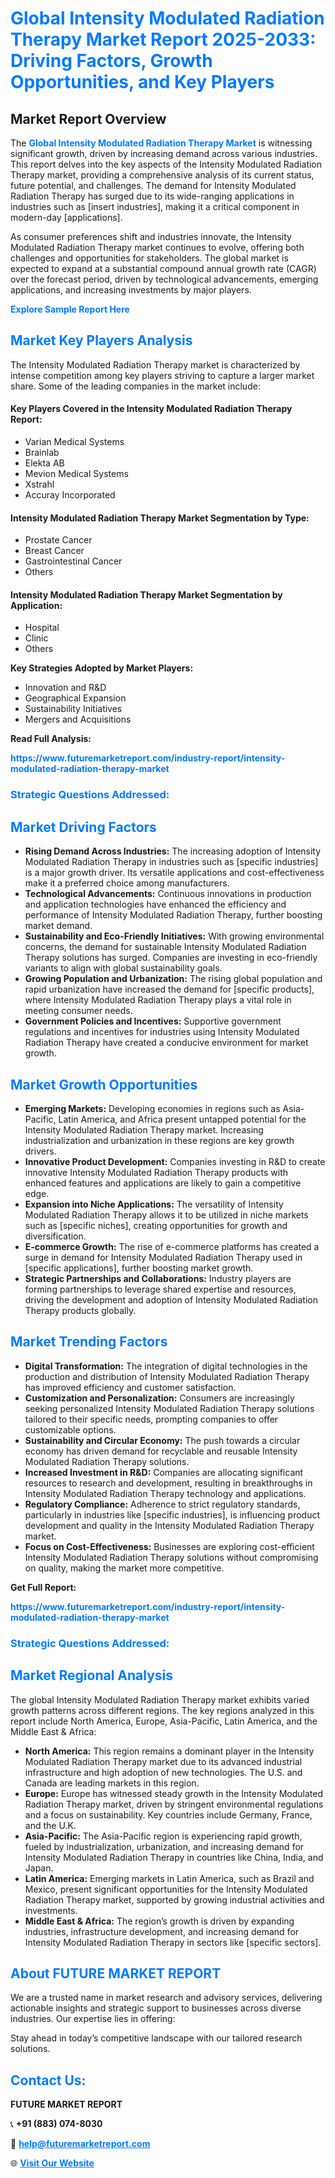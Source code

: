 <h1 style="color: #007BFF;">Global Intensity Modulated Radiation Therapy Market Report 2025-2033: Driving Factors, Growth Opportunities, and Key Players</h1>

<section id="overview">
<h2>Market Report Overview</h2>
<p>The <a href="https://www.futuremarketreport.com/industry-report/intensity-modulated-radiation-therapy-market" style="color: #007BFF; text-decoration: none;"><strong>Global Intensity Modulated Radiation Therapy Market</strong></a> is witnessing significant growth, driven by increasing demand across various industries. This report delves into the key aspects of the Intensity Modulated Radiation Therapy market, providing a comprehensive analysis of its current status, future potential, and challenges. The demand for Intensity Modulated Radiation Therapy has surged due to its wide-ranging applications in industries such as [insert industries], making it a critical component in modern-day [applications].</p>
<p>As consumer preferences shift and industries innovate, the Intensity Modulated Radiation Therapy market continues to evolve, offering both challenges and opportunities for stakeholders. The global market is expected to expand at a substantial compound annual growth rate (CAGR) over the forecast period, driven by technological advancements, emerging applications, and increasing investments by major players.</p>
</section>

<section id="overview">
<p><a href="https://www.futuremarketreport.com/request-sample/reportId=64564" style="color: #007BFF; text-decoration: none;"><strong>Explore Sample Report Here</strong></a></p>
</section>

<section id="key-players">
<h2 style="color: #007BFF;">Market Key Players Analysis</h2>
<p>The Intensity Modulated Radiation Therapy market is characterized by intense competition among key players striving to capture a larger market share. Some of the leading companies in the market include:</p>
<h4>Key Players Covered in the Intensity Modulated Radiation Therapy Report:</h4>
<ul><li>Varian Medical Systems</li><li>Brainlab</li><li>Elekta AB</li><li>Mevion Medical Systems</li><li>Xstrahl</li><li>Accuray Incorporated</li></ul>
<h4>Intensity Modulated Radiation Therapy Market Segmentation by Type:</h4>
<ul><li>Prostate Cancer</li><li>Breast Cancer</li><li>Gastrointestinal Cancer</li><li>Others</li></ul>

<h4>Intensity Modulated Radiation Therapy Market Segmentation by Application:</h4>
<ul><li>Hospital</li><li>Clinic</li><li>Others</li></ul>
<p><strong>Key Strategies Adopted by Market Players:</strong></p>
<ul>
<li>Innovation and R&D</li>
<li>Geographical Expansion</li>
<li>Sustainability Initiatives</li>
<li>Mergers and Acquisitions</li>
</ul>
</section>

<section>
<p><strong>Read Full Analysis: </strong></p><a href="https://www.futuremarketreport.com/industry-report/intensity-modulated-radiation-therapy-market" style="color: #007BFF; text-decoration: none;"><strong>https://www.futuremarketreport.com/industry-report/intensity-modulated-radiation-therapy-market</strong></a>
<h3 style="color: #007BFF;">Strategic Questions Addressed:</h3>
</section>

<section id="driving-factors">
<h2 style="color: #007BFF;">Market Driving Factors</h2>
<ul>
<li><strong>Rising Demand Across Industries:</strong> The increasing adoption of Intensity Modulated Radiation Therapy in industries such as [specific industries] is a major growth driver. Its versatile applications and cost-effectiveness make it a preferred choice among manufacturers.</li>
<li><strong>Technological Advancements:</strong> Continuous innovations in production and application technologies have enhanced the efficiency and performance of Intensity Modulated Radiation Therapy, further boosting market demand.</li>
<li><strong>Sustainability and Eco-Friendly Initiatives:</strong> With growing environmental concerns, the demand for sustainable Intensity Modulated Radiation Therapy solutions has surged. Companies are investing in eco-friendly variants to align with global sustainability goals.</li>
<li><strong>Growing Population and Urbanization:</strong> The rising global population and rapid urbanization have increased the demand for [specific products], where Intensity Modulated Radiation Therapy plays a vital role in meeting consumer needs.</li>
<li><strong>Government Policies and Incentives:</strong> Supportive government regulations and incentives for industries using Intensity Modulated Radiation Therapy have created a conducive environment for market growth.</li>
</ul>
</section>

<section id="growth-opportunities">
<h2 style="color: #007BFF;">Market Growth Opportunities</h2>
<ul>
<li><strong>Emerging Markets:</strong> Developing economies in regions such as Asia-Pacific, Latin America, and Africa present untapped potential for the Intensity Modulated Radiation Therapy market. Increasing industrialization and urbanization in these regions are key growth drivers.</li>
<li><strong>Innovative Product Development:</strong> Companies investing in R&D to create innovative Intensity Modulated Radiation Therapy products with enhanced features and applications are likely to gain a competitive edge.</li>
<li><strong>Expansion into Niche Applications:</strong> The versatility of Intensity Modulated Radiation Therapy allows it to be utilized in niche markets such as [specific niches], creating opportunities for growth and diversification.</li>
<li><strong>E-commerce Growth:</strong> The rise of e-commerce platforms has created a surge in demand for Intensity Modulated Radiation Therapy used in [specific applications], further boosting market growth.</li>
<li><strong>Strategic Partnerships and Collaborations:</strong> Industry players are forming partnerships to leverage shared expertise and resources, driving the development and adoption of Intensity Modulated Radiation Therapy products globally.</li>
</ul>
</section>

<section id="trending-factors">
<h2 style="color: #007BFF;">Market Trending Factors</h2>
<ul>
<li><strong>Digital Transformation:</strong> The integration of digital technologies in the production and distribution of Intensity Modulated Radiation Therapy has improved efficiency and customer satisfaction.</li>
<li><strong>Customization and Personalization:</strong> Consumers are increasingly seeking personalized Intensity Modulated Radiation Therapy solutions tailored to their specific needs, prompting companies to offer customizable options.</li>
<li><strong>Sustainability and Circular Economy:</strong> The push towards a circular economy has driven demand for recyclable and reusable Intensity Modulated Radiation Therapy solutions.</li>
<li><strong>Increased Investment in R&D:</strong> Companies are allocating significant resources to research and development, resulting in breakthroughs in Intensity Modulated Radiation Therapy technology and applications.</li>
<li><strong>Regulatory Compliance:</strong> Adherence to strict regulatory standards, particularly in industries like [specific industries], is influencing product development and quality in the Intensity Modulated Radiation Therapy market.</li>
<li><strong>Focus on Cost-Effectiveness:</strong> Businesses are exploring cost-efficient Intensity Modulated Radiation Therapy solutions without compromising on quality, making the market more competitive.</li>
</ul>
</section>

<section>
<p><strong>Get Full Report: </strong></p><a href="https://www.futuremarketreport.com/industry-report/intensity-modulated-radiation-therapy-market" style="color: #007BFF; text-decoration: none;"><strong>https://www.futuremarketreport.com/industry-report/intensity-modulated-radiation-therapy-market</strong></a>
<h3 style="color: #007BFF;">Strategic Questions Addressed:</h3>
</section>


<section id="regional-analysis">
<h2 style="color: #007BFF;">Market Regional Analysis</h2>
<p>The global Intensity Modulated Radiation Therapy market exhibits varied growth patterns across different regions. The key regions analyzed in this report include North America, Europe, Asia-Pacific, Latin America, and the Middle East & Africa:</p>
<ul>
<li><strong>North America:</strong> This region remains a dominant player in the Intensity Modulated Radiation Therapy market due to its advanced industrial infrastructure and high adoption of new technologies. The U.S. and Canada are leading markets in this region.</li>
<li><strong>Europe:</strong> Europe has witnessed steady growth in the Intensity Modulated Radiation Therapy market, driven by stringent environmental regulations and a focus on sustainability. Key countries include Germany, France, and the U.K.</li>
<li><strong>Asia-Pacific:</strong> The Asia-Pacific region is experiencing rapid growth, fueled by industrialization, urbanization, and increasing demand for Intensity Modulated Radiation Therapy in countries like China, India, and Japan.</li>
<li><strong>Latin America:</strong> Emerging markets in Latin America, such as Brazil and Mexico, present significant opportunities for the Intensity Modulated Radiation Therapy market, supported by growing industrial activities and investments.</li>
<li><strong>Middle East & Africa:</strong> The region’s growth is driven by expanding industries, infrastructure development, and increasing demand for Intensity Modulated Radiation Therapy in sectors like [specific sectors].</li>
</ul>
</section>

<footer>
<h2 style="color: #007BFF;">About FUTURE MARKET REPORT</h2>
<p>We are a trusted name in market research and advisory services, delivering actionable insights and strategic support to businesses across diverse industries. Our expertise lies in offering:</p>

<p>Stay ahead in today’s competitive landscape with our tailored research solutions.</p>

<h2 style="color: #007BFF;">Contact Us:</h2>
<p><strong>FUTURE MARKET REPORT</strong></p>
<p>📞 <strong>+91 (883) 074-8030</strong></p>
<p>📧 <strong><a href="mailto:help@futuremarketreport.com" style="color: #007BFF;">help@futuremarketreport.com</a></strong></p>
<p>🌐 <strong><a href="https://www.futuremarketreport.com/" style="color: #007BFF;">Visit Our Website</a></strong></p>
</footer>